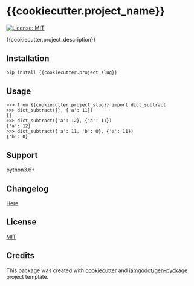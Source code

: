 # {{cookiecutter.project_name}}

[![License: MIT](https://img.shields.io/badge/License-MIT-blue.svg)](LICENSE)

{{cookiecutter.project_description}}

## Installation

```bash
pip install {{cookiecutter.project_slug}}
```

## Usage

```
>>> from {{cookiecutter.project_slug}} import dict_subtract
>>> dict_subtract({}, {'a': 11})
{}
>>> dict_subtract({'a': 12}, {'a': 11})
{'a': 12}
>>> dict_subtract({'a': 11, 'b': 0}, {'a': 11})
{'b': 0}
```

## Support

python3.6+

## Changelog

[Here](docs/CHANGELOG.md)

## License

[MIT](docs/LICENSE)

## Credits

This package was created with [cookiecutter](https://github.com/audreyr/cookiecutter) and [iamgodot/gen-pyckage](https://github.com/iamgodot/gen-pyckage) project template.

